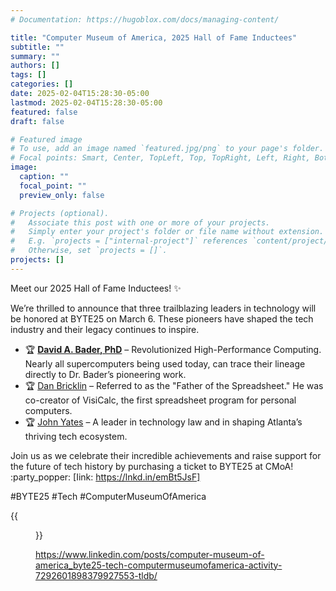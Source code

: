 ```yaml
---
# Documentation: https://hugoblox.com/docs/managing-content/

title: "Computer Museum of America, 2025 Hall of Fame Inductees"
subtitle: ""
summary: ""
authors: []
tags: []
categories: []
date: 2025-02-04T15:28:30-05:00
lastmod: 2025-02-04T15:28:30-05:00
featured: false
draft: false

# Featured image
# To use, add an image named `featured.jpg/png` to your page's folder.
# Focal points: Smart, Center, TopLeft, Top, TopRight, Left, Right, BottomLeft, Bottom, BottomRight.
image:
  caption: ""
  focal_point: ""
  preview_only: false

# Projects (optional).
#   Associate this post with one or more of your projects.
#   Simply enter your project's folder or file name without extension.
#   E.g. `projects = ["internal-project"]` references `content/project/deep-learning/index.md`.
#   Otherwise, set `projects = []`.
projects: []
---
```


Meet our 2025 Hall of Fame Inductees! :sparkles:

We’re thrilled to announce that three trailblazing leaders in technology will be honored at BYTE25 on March 6. These pioneers have shaped the tech industry and their legacy continues to inspire.

* :trophy: **[David A. Bader, PhD](https://www.linkedin.com/in/dbader13/?lipi=urn%3Ali%3Apage%3Ad_flagship3_detail_base%3BDOIyh%2BxEQ8mT0rXhAo6fTw%3D%3D)** – Revolutionized High-Performance Computing. Nearly all supercomputers being used today, can trace their lineage directly to Dr. Bader’s pioneering work. 
* :trophy: [Dan Bricklin](https://www.linkedin.com/in/dan-bricklin-1b99/?lipi=urn%3Ali%3Apage%3Ad_flagship3_detail_base%3BDOIyh%2BxEQ8mT0rXhAo6fTw%3D%3D) – Referred to as the "Father of the Spreadsheet." He was co-creator of VisiCalc, the first spreadsheet program for personal computers.
* :trophy: [John Yates](https://www.linkedin.com/in/johncyates/?lipi=urn%3Ali%3Apage%3Ad_flagship3_detail_base%3BDOIyh%2BxEQ8mT0rXhAo6fTw%3D%3D) – A leader in technology law and in shaping Atlanta’s thriving tech ecosystem.

Join us as we celebrate their incredible achievements and raise support for the future of tech history by purchasing a ticket to BYTE25 at CMoA! :party_popper: [Iink: https://lnkd.in/emBt5JsF]

#BYTE25 #Tech #ComputerMuseumOfAmerica

{{<figure src="1738691781209.jpg">}}

https://www.linkedin.com/posts/computer-museum-of-america_byte25-tech-computermuseumofamerica-activity-7292601898379927553-tldb/
